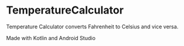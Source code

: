 # TemperatureCalculator
Temperature Calculator converts Fahrenheit to Celsius and vice versa.

Made with Kotlin and Android Studio
